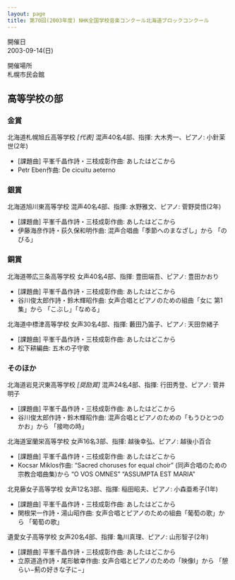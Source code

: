 ```yaml
---
layout: page
title: 第70回(2003年度) NHK全国学校音楽コンクール北海道ブロックコンクール
---
```

開催日  
2003-09-14(日)

開催場所  
札幌市民会館

高等学校の部
------------

### 金賞

<span class="choir-name">北海道札幌旭丘高等学校</span> *\[代表\]*
混声40名4部、指揮: 大木秀一、ピアノ: 小針茉世(2年)
-   \[課題曲\] 平峯千晶作詩・三枝成彰作曲: あしたはどこから
-   Petr Eben作曲: De cicuitu aeterno

### 銀賞

<span class="choir-name">北海道旭川東高等学校</span>
混声40名4部、指揮: 水野雅文、ピアノ: 菅野奨悟(2年)
-   \[課題曲\] 平峯千晶作詩・三枝成彰作曲: あしたはどこから
-   伊藤海彦作詩・荻久保和明作曲: 混声合唱曲「季節へのまなざし」から 「のびる」

### 銅賞

<span class="choir-name">北海道帯広三条高等学校</span>
女声40名4部、指揮: 豊田端吾、ピアノ: 豊田かおり
-   \[課題曲\] 平峯千晶作詩・三枝成彰作曲: あしたはどこから
-   谷川俊太郎作詩・鈴木輝昭作曲: 女声合唱とピアノのための組曲「女に 第1集」から 「こぶし」「なめる」

<span class="choir-name">北海道中標津高等学校</span>
女声30名4部、指揮: 藪田乃笛子、ピアノ: 天田奈緒子
-   \[課題曲\] 平峯千晶作詩・三枝成彰作曲: あしたはどこから
-   松下耕編曲: 五木の子守歌

### そのほか

<span class="choir-name">北海道岩見沢東高等学校</span> *\[奨励賞\]*
混声24名4部、指揮: 行田秀登、ピアノ: 菅井明子
-   \[課題曲\] 平峯千晶作詩・三枝成彰作曲: あしたはどこから
-   谷川俊太郎作詩・鈴木輝昭作曲: 混声合唱とピアノのための「もうひとつのかお」から 「接吻の時」

<span class="choir-name">北海道室蘭栄高等学校</span>
女声16名3部、指揮: 越後幸弘、ピアノ: 越後小百合
-   \[課題曲\] 平峯千晶作詩・三枝成彰作曲: あしたはどこから
-   Kocsar Miklos作曲: “Sacred choruses for equal choir” (同声合唱のための宗教合唱曲集)から “O VOS OMNES” “ASSUMPTA EST MARIA”

<span class="choir-name">北見藤女子高等学校</span>
女声12名3部、指揮: 稲田昭夫、ピアノ: 小森亜希子(1年)
-   \[課題曲\] 平峯千晶作詩・三枝成彰作曲: あしたはどこから
-   関根栄一作詩・湯山昭作曲: 女声合唱とピアノのための組曲「葡萄の歌」から 「葡萄の歌」

<span class="choir-name">遺愛女子高等学校</span>
女声20名4部、指揮: 亀川真理、ピアノ: 山形智子(2年)
-   \[課題曲\] 平峯千晶作詩・三枝成彰作曲: あしたはどこから
-   立原道造作詩・尾形敏幸作曲: 女声合唱とピアノのための「映像Ⅰ」から 「憩らい−薊の好きな子に−」
